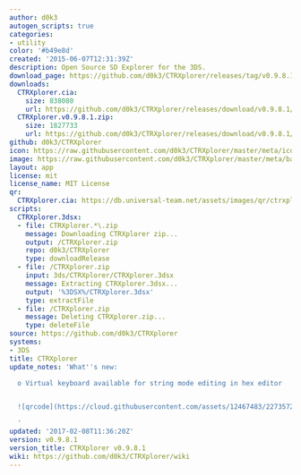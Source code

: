 ```yaml
---
author: d0k3
autogen_scripts: true
categories:
- utility
color: '#b49e8d'
created: '2015-06-07T12:31:39Z'
description: Open Source SD Explorer for the 3DS.
download_page: https://github.com/d0k3/CTRXplorer/releases/tag/v0.9.8.1
downloads:
  CTRXplorer.cia:
    size: 838080
    url: https://github.com/d0k3/CTRXplorer/releases/download/v0.9.8.1/CTRXplorer.cia
  CTRXplorer.v0.9.8.1.zip:
    size: 1827733
    url: https://github.com/d0k3/CTRXplorer/releases/download/v0.9.8.1/CTRXplorer.v0.9.8.1.zip
github: d0k3/CTRXplorer
icon: https://raw.githubusercontent.com/d0k3/CTRXplorer/master/meta/icon.png
image: https://raw.githubusercontent.com/d0k3/CTRXplorer/master/meta/banner.png
layout: app
license: mit
license_name: MIT License
qr:
  CTRXplorer.cia: https://db.universal-team.net/assets/images/qr/ctrxplorer.cia.png
scripts:
  CTRXplorer.3dsx:
  - file: CTRXplorer.*\.zip
    message: Downloading CTRXplorer zip...
    output: /CTRXplorer.zip
    repo: d0k3/CTRXplorer
    type: downloadRelease
  - file: /CTRXplorer.zip
    input: 3ds/CTRXplorer/CTRXplorer.3dsx
    message: Extracting CTRXplorer.3dsx...
    output: '%3DSX%/CTRXplorer.3dsx'
    type: extractFile
  - file: /CTRXplorer.zip
    message: Deleting CTRXplorer.zip...
    type: deleteFile
source: https://github.com/d0k3/CTRXplorer
systems:
- 3DS
title: CTRXplorer
update_notes: 'What''s new:

  o Virtual keyboard available for string mode editing in hex editor


  ![qrcode](https://cloud.githubusercontent.com/assets/12467483/22735721/41c21394-edfb-11e6-80d1-a0a13c4ff9f1.png)

  '
updated: '2017-02-08T11:36:20Z'
version: v0.9.8.1
version_title: CTRXplorer v0.9.8.1
wiki: https://github.com/d0k3/CTRXplorer/wiki
---
```

